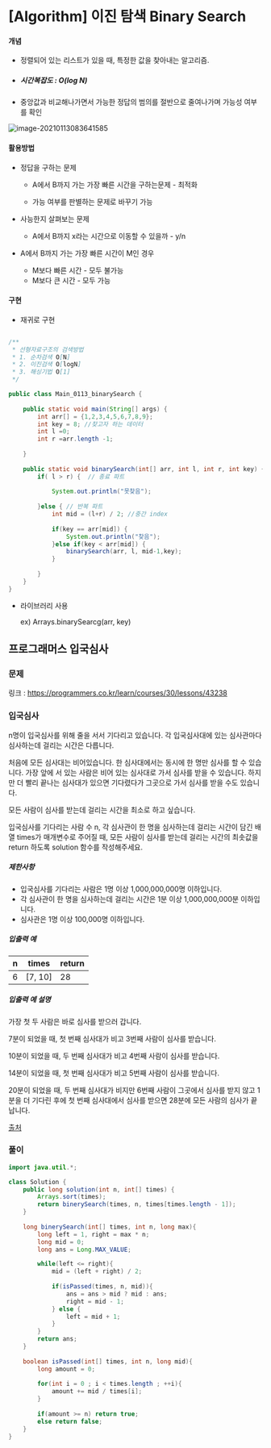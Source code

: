 # [Algorithm] 이진 탐색 Binary Search

#### 개념

* 정렬되어 있는 리스트가 있을 때,  특정한 값을 찾아내는 알고리즘.

* ##### 시간복잡도 : O(log N)

* 중앙값과 비교해나가면서 가능한 정답의 범의를 절반으로 줄여나가며 가능성 여부를 확인

![image-20210113083641585](C:\Users\hw030\AppData\Roaming\Typora\typora-user-images\image-20210113083641585.png)



#### 활용방법

* 정답을 구하는 문제

  * A에서 B까지 가는 가장 빠른 시간을 구하는문제 - 최적화

  * 가능 여부를 판별하는 문제로 바꾸기 가능

    

* 사능한지 살펴보는 문제

  * A에서 B까지 x라는 시간으로 이동할 수 있을까 - y/n

    

* A에서 B까지 가는 가장 빠른 시간이 M인 경우

  * M보다 빠른 시간 - 모두 불가능
  * M보다 큰 시간 - 모두 가능



#### 구현

* 재귀로 구현

```java

/**
 * 선형자료구조의 검색방법
 * 1. 순차검색 O[N]
 * 2. 이진검색 O[logN]
 * 3. 해싱기법 O[1]
 */

public class Main_0113_binarySearch {
	
	public static void main(String[] args) {
		int arr[] = {1,2,3,4,5,6,7,8,9};
		int key = 8; //찾고자 하는 데이터
		int l =0; 
		int r =arr.length -1;
		
	}
	
	public static void binarySearch(int[] arr, int l, int r, int key) {
		if( l > r) {  // 종료 파트 
			
			System.out.println("못찾음");
			
		}else { // 반복 파트
			int mid = (l+r) / 2; //중간 index
			
			if(key == arr[mid]) {
				System.out.println("찾음");
			}else if(key < arr[mid]) {
				binarySearch(arr, l, mid-1,key);
			}
			
		}
	}
}


```

* 라이브러리 사용

  ex) Arrays.binarySearcg(arr, key)







## 프로그래머스 입국심사 

### 문제 

링크 : https://programmers.co.kr/learn/courses/30/lessons/43238

### 입국심사

n명이 입국심사를 위해 줄을 서서 기다리고 있습니다. 각 입국심사대에 있는 심사관마다 심사하는데 걸리는 시간은 다릅니다.

처음에 모든 심사대는 비어있습니다. 한 심사대에서는 동시에 한 명만 심사를 할 수 있습니다. 가장 앞에 서 있는 사람은 비어 있는 심사대로 가서 심사를 받을 수 있습니다. 하지만 더 빨리 끝나는 심사대가 있으면 기다렸다가 그곳으로 가서 심사를 받을 수도 있습니다.

모든 사람이 심사를 받는데 걸리는 시간을 최소로 하고 싶습니다.

입국심사를 기다리는 사람 수 n, 각 심사관이 한 명을 심사하는데 걸리는 시간이 담긴 배열 times가 매개변수로 주어질 때, 모든 사람이 심사를 받는데 걸리는 시간의 최솟값을 return 하도록 solution 함수를 작성해주세요.

##### 제한사항

- 입국심사를 기다리는 사람은 1명 이상 1,000,000,000명 이하입니다.
- 각 심사관이 한 명을 심사하는데 걸리는 시간은 1분 이상 1,000,000,000분 이하입니다.
- 심사관은 1명 이상 100,000명 이하입니다.

##### 입출력 예

| n    | times   | return |
| ---- | ------- | ------ |
| 6    | [7, 10] | 28     |

##### 입출력 예 설명

가장 첫 두 사람은 바로 심사를 받으러 갑니다.

7분이 되었을 때, 첫 번째 심사대가 비고 3번째 사람이 심사를 받습니다.

10분이 되었을 때, 두 번째 심사대가 비고 4번째 사람이 심사를 받습니다.

14분이 되었을 때, 첫 번째 심사대가 비고 5번째 사람이 심사를 받습니다.

20분이 되었을 때, 두 번째 심사대가 비지만 6번째 사람이 그곳에서 심사를 받지 않고 1분을 더 기다린 후에 첫 번째 심사대에서 심사를 받으면 28분에 모든 사람의 심사가 끝납니다.

[출처](http://hsin.hr/coci/archive/2012_2013/contest3_tasks.pdf)



### 풀이

```java
import java.util.*;

class Solution {
    public long solution(int n, int[] times) {
        Arrays.sort(times);
        return binerySearch(times, n, times[times.length - 1]);
    }
    
    long binerySearch(int[] times, int n, long max){
        long left = 1, right = max * n;
        long mid = 0;
        long ans = Long.MAX_VALUE;

        while(left <= right){
            mid = (left + right) / 2;
            
            if(isPassed(times, n, mid)){
                ans = ans > mid ? mid : ans;
                right = mid - 1;
            } else {
                left = mid + 1;
            }
        }
        return ans;
    }
    
    boolean isPassed(int[] times, int n, long mid){
        long amount = 0;
        
        for(int i = 0 ; i < times.length ; ++i){
            amount += mid / times[i];
        }
        
        if(amount >= n) return true;
        else return false;
    }
}
```


